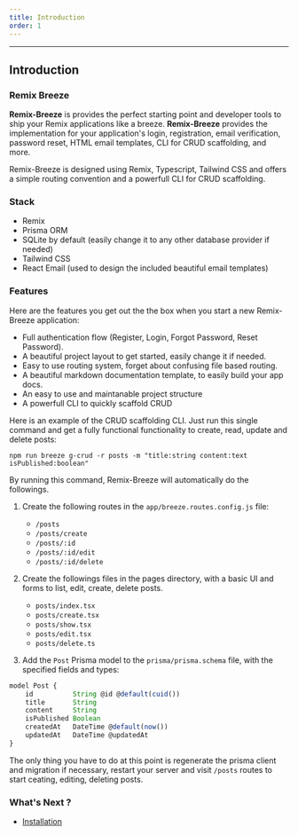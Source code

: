 ```yaml
---
title: Introduction
order: 1
---
```


---

## Introduction

### Remix Breeze

**Remix-Breeze** is provides the perfect starting point and developer tools to ship your Remix applications like a breeze. **Remix-Breeze** provides the implementation for your application's login, registration, email verification, password reset, HTML email templates, CLI for CRUD scaffolding, and more.

Remix-Breeze is designed using Remix, Typescript, Tailwind CSS and offers a simple routing convention and a powerfull CLI for CRUD scaffolding.

### Stack

- Remix
- Prisma ORM
- SQLite by default (easily change it to any other database provider if needed)
- Tailwind CSS
- React Email (used to design the included beautiful email templates)

### Features

Here are the features you get out the the box when you start a new Remix-Breeze application:

- Full authentication flow (Register, Login, Forgot Password, Reset Password).
- A beautiful project layout to get started, easily change it if needed.
- Easy to use routing system, forget about confusing file based routing.
- A beautiful markdown documentation template, to easily build your app docs.
- An easy to use and maintanable project structure
- A powerfull CLI to quickly scaffold CRUD

Here is an example of the CRUD scaffolding CLI. Just run this single command and get a fully functional functionality to create, read, update and delete posts:

```shellscript nonumber
npm run breeze g-crud -r posts -m "title:string content:text isPublished:boolean"
```

By running this command, Remix-Breeze will automatically do the followings.

1. Create the following routes in the `app/breeze.routes.config.js` file:

   - `/posts`
   - `/posts/create`
   - `/posts/:id`
   - `/posts/:id/edit`
   - `/posts/:id/delete`

2. Create the followings files in the pages directory, with a basic UI and forms to list, edit, create, delete posts.

   - `posts/index.tsx`
   - `posts/create.tsx`
   - `posts/show.tsx`
   - `posts/edit.tsx`
   - `posts/delete.ts`

3. Add the `Post` Prisma model to the `prisma/prisma.schema` file, with the specified fields and types:

```js
model Post {
    id          String @id @default(cuid())
    title       String
    content     String
    isPublished Boolean
    createdAt   DateTime @default(now())
    updatedAt   DateTime @updatedAt
}
```

The only thing you have to do at this point is regenerate the prisma client and migration if necessary, restart your server and visit `/posts` routes to start ceating, editing, deleting posts.

### What's Next ?

- [Installation](/docs/en/getting-started/installation)
